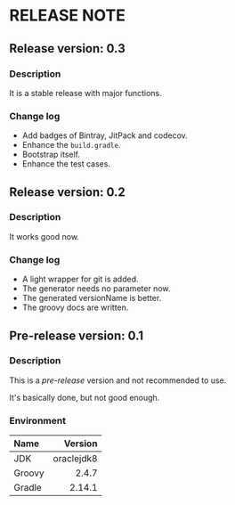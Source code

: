 RELEASE NOTE
============

Release version: 0.3
------------------------

### Description

It is a stable release with major functions.

### Change log

- Add badges of Bintray, JitPack and codecov.
- Enhance the `build.gradle`.
- Bootstrap itself.
- Enhance the test cases.

Release version: 0.2
------------------------

### Description

It works good now.

### Change log

- A light wrapper for git is added.
- The generator needs no parameter now.
- The generated versionName is better.
- The groovy docs are written.

Pre-release version: 0.1
------------------------

### Description

This is a *pre-release* version and not recommended to use.

It's basically done, but not good enough.

### Environment

| Name   | Version    |
| :---   | ------:    |
| JDK    | oraclejdk8 |
| Groovy | 2.4.7      |
| Gradle | 2.14.1     |
